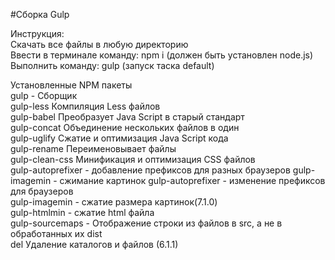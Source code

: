 #Сборка Gulp   

Инструкция:   
Скачать все файлы в любую директорию   
Ввести в терминале команду: npm i (должен быть установлен node.js)   
Выполнить команду: gulp (запуск таска default)   

Установленные NPM пакеты   
gulp - Сборщик   
gulp-less Компиляция Less файлов   
gulp-babel Преобразует Java Script в старый стандарт   
gulp-concat Объединение нескольких файлов в один   
gulp-uglify Сжатие и оптимизация Java Script кода   
gulp-rename Переименовывает файлы   
gulp-clean-css Минификация и оптимизация CSS файлов   
gulp-autoprefixer - добавление префиксов для разных браузеров
gulp-imagemin - сжимание картинок
gulp-autoprefixer - изменение префиксов для браузеров  
gulp-imagemin - сжатие размера картинок(7.1.0)  
gulp-htmlmin - сжатие html файла  
gulp-sourcemaps - Отображение строки из файлов в src, а не в обработанных их dist  
del Удаление каталогов и файлов (6.1.1)   